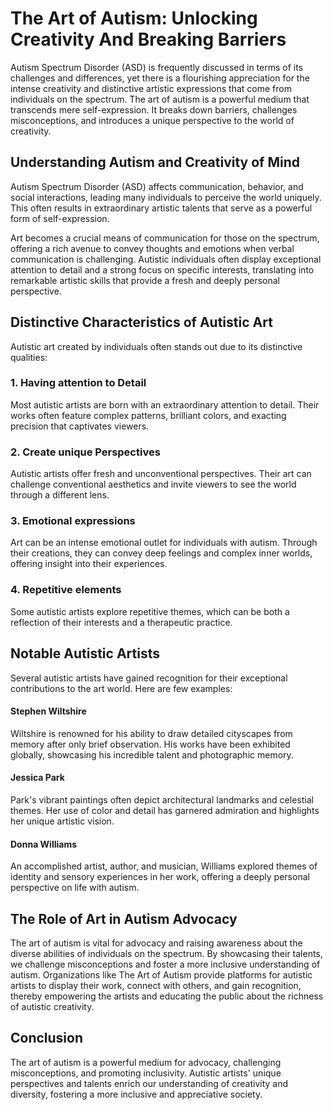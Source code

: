 # The Art of Autism: Unlocking Creativity And Breaking Barriers

Autism Spectrum Disorder (ASD) is frequently discussed in terms of its challenges and differences, yet there is a flourishing appreciation for the intense creativity and distinctive artistic expressions that come from individuals on the spectrum. The art of autism is a powerful medium that transcends mere self-expression. It breaks down barriers, challenges misconceptions, and introduces a unique perspective to the world of creativity.

## Understanding Autism and Creativity of Mind
Autism Spectrum Disorder (ASD) affects communication, behavior, and social interactions, leading many individuals to perceive the world uniquely. This often results in extraordinary artistic talents that serve as a powerful form of self-expression.

Art becomes a crucial means of communication for those on the spectrum, offering a rich avenue to convey thoughts and emotions when verbal communication is challenging. Autistic individuals often display exceptional attention to detail and a strong focus on specific interests, translating into remarkable artistic skills that provide a fresh and deeply personal perspective.

## Distinctive Characteristics of Autistic Art
Autistic art created by individuals often stands out due to its distinctive qualities:

### 1. Having attention to Detail
Most autistic artists are born with an extraordinary attention to detail. Their works often feature complex patterns, brilliant colors, and exacting precision that captivates viewers.

### 2. Create unique Perspectives 
Autistic artists offer fresh and unconventional perspectives. Their art can challenge conventional aesthetics and invite viewers to see the world through a different lens.

### 3. Emotional expressions 
Art can be an intense emotional outlet for individuals with autism. Through their creations, they can convey deep feelings and complex inner worlds, offering insight into their experiences.

### 4. Repetitive elements
Some autistic artists explore repetitive themes, which can be both a reflection of their interests and a therapeutic practice.

## Notable Autistic Artists
Several autistic artists have gained recognition for their exceptional contributions to the art world. Here are few examples: 

#### Stephen Wiltshire
Wiltshire is renowned for his ability to draw detailed cityscapes from memory after only brief observation. His works have been exhibited globally, showcasing his incredible talent and photographic memory.

#### Jessica Park
Park's vibrant paintings often depict architectural landmarks and celestial themes. Her use of color and detail has garnered admiration and highlights her unique artistic vision.

#### Donna Williams
An accomplished artist, author, and musician, Williams explored themes of identity and sensory experiences in her work, offering a deeply personal perspective on life with autism.

## The Role of Art in Autism Advocacy
The art of autism is vital for advocacy and raising awareness about the diverse abilities of individuals on the spectrum. By showcasing their talents, we challenge misconceptions and foster a more inclusive understanding of autism. Organizations like The Art of Autism provide platforms for autistic artists to display their work, connect with others, and gain recognition, thereby empowering the artists and educating the public about the richness of autistic creativity.

## Conclusion
The art of autism is a powerful medium for advocacy, challenging misconceptions, and promoting inclusivity. Autistic artists' unique perspectives and talents enrich our understanding of creativity and diversity, fostering a more inclusive and appreciative society.














